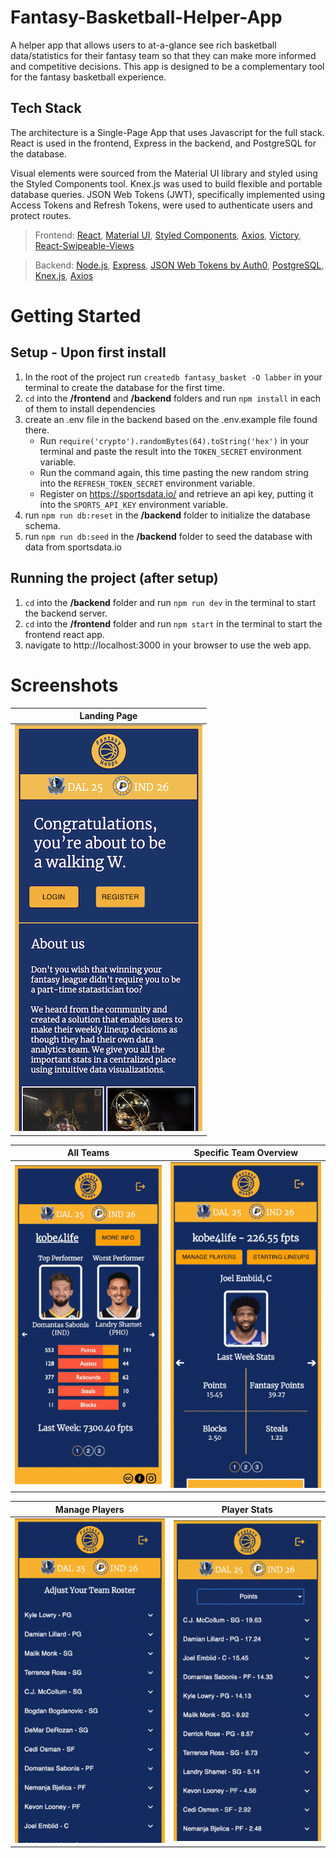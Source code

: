 # Fantasy-Basketball-Helper-App
A helper app that allows users to at-a-glance see rich basketball data/statistics for their fantasy team so that they can make more informed and competitive decisions. This app is designed to be a complementary tool for the fantasy basketball experience.

## Tech Stack
The architecture is a Single-Page App that uses Javascript for the full stack. React is used in the frontend, Express in the backend, and PostgreSQL for the database.

Visual elements were sourced from the Material UI library and styled using the Styled Components tool. Knex.js was used to build flexible and portable database queries. JSON Web Tokens (JWT), specifically implemented using Access Tokens and Refresh Tokens, were used to authenticate users and protect routes.

>Frontend: [React](https://reactjs.org/), [Material UI](https://mui.com/), [Styled Components](https://styled-components.com/), [Axios](https://axios-http.com/), [Victory](https://formidable.com/open-source/victory/), [React-Swipeable-Views](https://react-swipeable-views.com/)

>Backend: [Node.js](https://nodejs.org/en/), [Express](https://expressjs.com/), [JSON Web Tokens by Auth0](https://github.com/auth0/node-jsonwebtoken), [PostgreSQL](https://node-postgres.com/), [Knex.js](https://knexjs.org/), [Axios](https://axios-http.com/)


# Getting Started
## Setup - Upon first install
1. In the root of the project run `createdb fantasy_basket -O labber` in your terminal to create the database for the first time.  
2. `cd` into the **/frontend** and **/backend** folders and run `npm install` in each of them to install dependencies
3. create an .env file in the backend based on the .env.example file found there.
    - Run `require('crypto').randomBytes(64).toString('hex')` in your terminal and paste the result into the `TOKEN_SECRET` environment variable. 
    - Run the command again, this time pasting the new random string into the `REFRESH_TOKEN_SECRET` environment variable.
    - Register on https://sportsdata.io/ and retrieve an api key, putting it into the `SPORTS_API_KEY` environment variable.
4. run `npm run db:reset` in the **/backend** folder to initialize the database schema.
5. run `npm run db:seed` in the **/backend** folder to seed the database with data from sportsdata.io

## Running the project (after setup)
1. `cd` into the **/backend** folder and run `npm run dev` in the terminal to start the backend server.
2. `cd` into the **/frontend** folder and run `npm start` in the terminal to start the frontend react app.
3. navigate to http://localhost:3000 in your browser to use the web app.

# Screenshots
|Landing Page |
|---|
|![landing page](https://github.com/japhetGitHub/Fantasy-Basketball-Helper-App/blob/main/screenshots/landing_page.png?raw=true)|

|All Teams |Specific Team Overview|
|---|---|
|![all teams page](https://github.com/japhetGitHub/Fantasy-Basketball-Helper-App/blob/main/screenshots/all_teams.gif?raw=true)|![specific team overview page](https://github.com/japhetGitHub/Fantasy-Basketball-Helper-App/blob/main/screenshots/team_overview.gif?raw=true)|


|Manage Players |Player Stats |
|---|---|
|![manage players page](https://github.com/japhetGitHub/Fantasy-Basketball-Helper-App/blob/main/screenshots/manage_players.gif?raw=true)|![starting lineup player stats page](https://github.com/japhetGitHub/Fantasy-Basketball-Helper-App/blob/main/screenshots/player_stats.gif?raw=true)|
